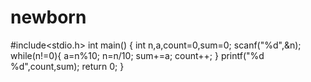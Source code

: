 # newborn
#include<stdio.h>
int main()
{
int n,a,count=0,sum=0;
scanf("%d",&n);
while(n!=0){
a=n%10;
n=n/10;
sum+=a;
count++;
}
printf("%d %d",count,sum);
return 0;
}
